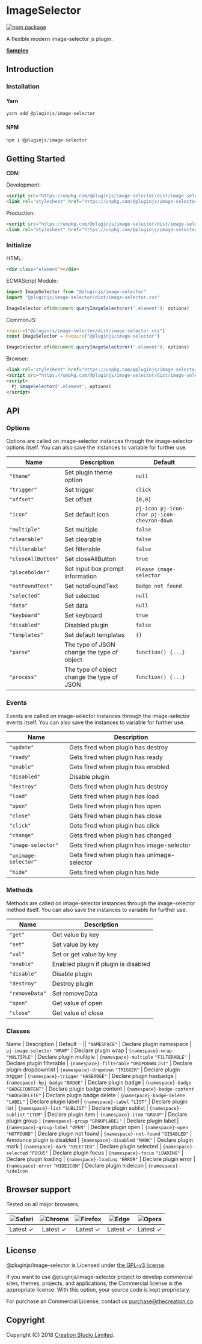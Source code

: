 # ImageSelector

[![npm package](https://img.shields.io/npm/v/@pluginjs/image-selector.svg)](https://www.npmjs.com/package/@pluginjs/image-selector)

A flexible modern image-selector js plugin.

**[Samples](https://codesandbox.io/s/github/pluginjs/pluginjs/tree/master/modules/image-selector/samples)**

## Introduction

### Installation

#### Yarn

```javascript
yarn add @pluginjs/image-selector
```

#### NPM

```javascript
npm i @pluginjs/image-selector
```

## Getting Started

**CDN:**

Development:

```html
<script src="https://unpkg.com/@pluginjs/image-selector/dist/image-selector.js"></script>
<link rel="stylesheet" href="https://unpkg.com/@pluginjs/image-selector/dist/image-selector.css">
```

Production:

```html
<script src="https://unpkg.com/@pluginjs/image-selector/dist/image-selector.min.js"></script>
<link rel="stylesheet" href="https://unpkg.com/@pluginjs/image-selector/dist/image-selector.min.css">
```

### Initialize

HTML:

```html
<div class="element"></div>
```

ECMAScript Module:

```javascript
import ImageSelector from "@pluginjs/image-selector"
import "@pluginjs/image-selector/dist/image-selector.css"

ImageSelector.of(document.queryImageSelectoror('.element'), options)
```

CommonJS:

```javascript
require("@pluginjs/image-selector/dist/image-selector.css")
const ImageSelector = require("@pluginjs/image-selector")

ImageSelector.of(document.queryImageSelectoror('.element'), options)
```

Browser:

```html
<link rel="stylesheet" href="https://unpkg.com/@pluginjs/image-selector/dist/image-selector.css">
<script src="https://unpkg.com/@pluginjs/image-selector/dist/image-selector.js"></script>
<script>
  Pj.imageSelector('.element', options)
</script>
```

## API

### Options

Options are called on image-selector instances through the image-selector options itself.
You can also save the instances to variable for further use.

Name | Description | Default
--|--|--
`"theme"` | Set plugin theme option | `null`
`"trigger"` | Set trigger | `click`
`"offset"` | Set offset | `[0,0]`
`"icon"` | Set default icon | `pj-icon pj-icon-char pj-icon-chevron-down`
`"multiple"` | Set multiple | `false`
`"clearable"` | Set clearable | `false`
`"filterable"` | Set filterable | `false`
`"closeAllButten"` | Set closeAllButton | `true`
`"placeholder"` | Set input box prompt information | `Please image-selector`
`"notFoundText"` | Set notoFoundText | `Badge not found`
`"selected"` | Set selected | `null`
`"data"` | Set data | `null`
`"keyboard"` | Set keyboard | `true`
`"disabled"` | Disabled plugin | `false`
`"templates"` | Set default templates | `{}`
`"parse"` | The type of JSON change the type of object | `function() {...}`
`"process"` | The type of object change the type of JSON | `function() {...}`

### Events

Events are called on image-selector instances through the image-selector events itself.
You can also save the instances to variable for further use.

Name | Description
--|--
`"update"` | Gets fired when plugin has destroy
`"ready"` | Gets fired when plugin has ready
`"enable"` | Gets fired when plugin has enabled
`"disabled"` | Disable plugin
`"destroy"` | Gets fired when plugin has destroy
`"load"` | Gets fired when plugin has load
`"open"` | Gets fired when plugin has open
`"close"` | Gets fired when plugin has close
`"click"` | Gets fired when plugin has click
`"change"` | Gets fired when plugin has changed
`"image-selector"` | Gets fired when plugin has image-selector
`"unimage-selector"` | Gets fired when plugin has unimage-selector
`"hide"` | Gets fired when plugin has hide

### Methods

Methods are called on image-selector instances through the image-selector method itself.
You can also save the instances to variable for further use.

Name | Description
--|--
`"get"` | Get value by key
`"set"` | Set value by key
`"val"` | Set or get value by key
`"enable"` | Enabled plugin if plugin is disabled
`"disable"` | Disable plugin
`"destroy"` | Destroy plugin
`"removeData"` | Set removeData
`"open"` | Get value of open
`"close"` | Get value of close

### Classes

Name | Description | Default
--||
`"NAMESPACE"` | Declare plugin namespace | `pj-image-selector`
`"WRAP"` | Declare plugin wrap | `{namespace}-wrap`
`"MULTIPLE"` | Declare plugin multiple | `{namespace}-multiple`
`"FILTERABLE"` | Declare plugin filterable | `{namespace}-filterable`
`"DROPDOWNLIST"` | Declare plugin dropdownlist | `{namespace}-dropdown`
`"TRIGGER"` | Declare plugin trigger | `{namespace}-trigger`
`"HASBADGE"` | Declare plugin hasbadge | `{namespace}-hpj-badge`
`"BADGE"` | Declare plugin badge | `{namespace}-badge`
`"BADGECONTENT"` | Declare plugin badge content | `{namespace}-badge-content`
`"BADGEDELETE"` | Declare plugin badge delete | `{namespace}-badge-delete`
`"LABEL"` | Declare plugin label | `{namespace}-label`
`"LIST"` | Declare plugin list | `{namespace}-list`
`"SUBLIST"` | Declare plugin sublist | `{namespace}-sublist`
`"ITEM"` | Declare plugin item | `{namespace}-item`
`"GROUP"` | Declare plugin group | `{namespace}-group`
`"GROUPLABEL"` | Declare plugin label | `{namespace}-group-label`
`"OPEN"` | Declare plugin open | `{namespace}-open`
`"NOTFOUND"` | Declare plugin not found | `{namespace}-not-found`
`"DISABLED"` | Announce plugin is disabled | `{namespace}-disabled`
`"MARK"` | Declare plugin mark | `{namespace}-mark`
`"SELECTED"` | Declare plugin selected | `{namespace}-selected`
`"FOCUS"` | Declare plugin focus | `{namespace}-focus`
`"LOADING"` | Declare plugin loading | `{namespace}-loading`
`"ERROR"` | Declare plugin error | `{namespace}-error`
`"HIDEICON"` | Declare plugin hideicon | `{namespace}-hideIcon`

## Browser support

Tested on all major browsers.

| <img src="https://raw.githubusercontent.com/alrra/browser-logos/master/src/safari/safari_32x32.png" alt="Safari"> | <img src="https://raw.githubusercontent.com/alrra/browser-logos/master/src/chrome/chrome_32x32.png" alt="Chrome"> | <img src="https://raw.githubusercontent.com/alrra/browser-logos/master/src/firefox/firefox_32x32.png" alt="Firefox"> | <img src="https://raw.githubusercontent.com/alrra/browser-logos/master/src/edge/edge_32x32.png" alt="Edge"> | <img src="https://raw.githubusercontent.com/alrra/browser-logos/master/src/opera/opera_32x32.png" alt="Opera"> |
|:--:|:--:|:--:|:--:|:--:|
| Latest ✓ | Latest ✓ | Latest ✓ | Latest ✓ | Latest ✓ |

## License

@pluginjs/image-selector is Licensed under [the GPL-v3 license](LICENSE).

If you want to use @pluginjs/image-selector project to develop commercial sites, themes, projects, and applications, the Commercial license is the appropriate license. With this option, your source code is kept proprietary.

For purchase an Commercial License, contact us purchase@thecreation.co.

## Copyright

Copyright (C) 2018 [Creation Studio Limited](creationstudio.com).